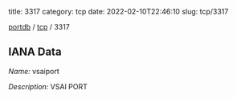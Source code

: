 title: 3317
category: tcp
date: 2022-02-10T22:46:10
slug: tcp/3317

[portdb](/) / [tcp](/category/tcp.html) / 3317


## IANA Data

_Name:_ vsaiport

_Description:_ VSAI PORT

